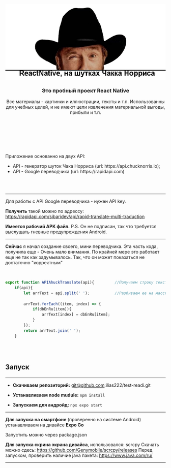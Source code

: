 <header>
<img src="https://github.com/ilias222/test-readi/blob/main/chak-banner.png?raw=true" alt="Что то пошло не так. Это баннер!" align="center">

<div>
<h3 align="center">Это пробный проект React Native</h3>
<p align="center">Все материалы - картинки и иллюстрации, тексты и т.п. 
<span>Использованны для учебных целей, и не имеют цели извлечения материальной выгоды, прибыли и т.п.</span>
<br>
<br>
</p>
<div>
</header>
<br>
<br>
<section align="left">
<div>
<p>
Приложение основанно на двух API:
<ul>
<li>
API - генератор шуток Чака Норриса (url: https://api.chucknorris.io);
</li>
<li>
API - Google переводчика (url: https://rapidapi.com)
</li>
</ul>
</p>
</div>
<br>
<br>

<hr>
<p>
Для работы с API Google переводчика - нужен API key.
<br>

**Получить** такой можно по адрессу: https://rapidapi.com/sibaridev/api/rapid-translate-multi-traduction
</p>
<p>

**Имеется рабочий APK файл.**
P.S. Он не подписан, так что требуется выслущать гневные предупреждения Android.

</p>
<hr>
</section>


<section>
<div>
<p>

**Cейчас** я начал создание своего, мини переводчика. Эта часть кода, получила еще - Очень мало внимания.
По крайней мере это работает еще не так как задумывалось. Так, что он может показаться не достаточно "корректным"

<br>
</p>
<div>
<p>

```javascript
export function APIAhuckTranslate(api){         //Получаем строку текста
    if(api){
        let arrText = api.split(' ');           //Разбиваем ее на массив и ищем в таблице переводов

        arrText.forEach((item, index) => {
            if(dbEnRu[item]){
                arrText[index] = dbEnRu[item];
            }
        });
        return arrText.join(' ');
    }
```

</p>
<div>
</div>
</section>

<br><br>
<section>
<h2>



Запуск

</h2>
<hr>

<ul>
<li>

**Скачиваем репозиторий:** git@github.com:ilias222/test-readi.git

</li>
<li>

**Устанавливаем node mudule:** ``npm install``

</li>
<li>

**Запускаем для андройд:** ``npx expo start``

</li>
</ul>

<hr>

**Для запуска на смартфоне** (проверенно на системе Android) устанавливаем на дивайсе
**Expo Go**

Запустить можно через package.json

**Для запуска скрина экрана дивайса**, использовался: scrcpy
Скачать можно сдесь: https://github.com/Genymobile/scrcpy/releases
Перед запуском, проверить наличие java пакета: https://www.java.com/ru/

<hr>
</section>
